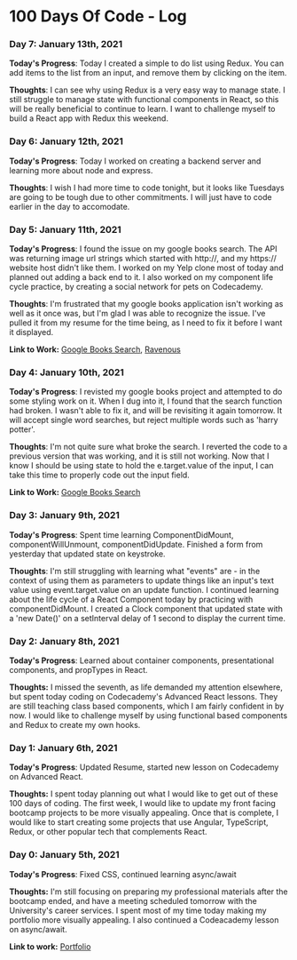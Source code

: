 # 100 Days Of Code - Log

### Day 7: January 13th, 2021

**Today's Progress**: Today I created a simple to do list using Redux. You can add items to the list from an input, and remove them by clicking on the item.

**Thoughts**: I can see why using Redux is a very easy way to manage state. I still struggle to manage state with functional components in React, so this will be really beneficial to continue to learn. I want to challenge myself to build a React app with Redux this weekend.

### Day 6: January 12th, 2021

**Today's Progress**: Today I worked on creating a backend server and learning more about node and express.

**Thoughts**: I wish I had more time to code tonight, but it looks like Tuesdays are going to be tough due to other commitments. I will just have to code earlier in the day to accomodate.

### Day 5: January 11th, 2021

**Today's Progress**: I found the issue on my google books search. The API was returning image url strings which started with http://, and my https:// website host didn't like them. I worked on my Yelp clone most of today and planned out adding a back end to it. I also worked on my component life cycle practice, by creating a social network for pets on Codecademy.

**Thoughts**: I'm frustrated that my google books application isn't working as well as it once was, but I'm glad I was able to recognize the issue. I've pulled it from my resume for the time being, as I need to fix it before I want it displayed.

**Link to Work:** [Google Books Search](https://damp-shelf-31146.herokuapp.com/), [Ravenous](https://github.com/TomOverland/ravenous)

### Day 4: January 10th, 2021

**Today's Progress**: I revisted my google books project and attempted to do some styling work on it. When I dug into it, I found that the search function had broken. I wasn't able to fix it, and will be revisiting it again tomorrow. It will accept single word searches, but reject multiple words such as 'harry potter'.

**Thoughts**: I'm not quite sure what broke the search. I reverted the code to a previous version that was working, and it is still not working. Now that I know I should be using state to hold the e.target.value of the input, I can take this time to properly code out the input field.

**Link to Work:** [Google Books Search](https://damp-shelf-31146.herokuapp.com/)

### Day 3: January 9th, 2021

**Today's Progress**: Spent time learning ComponentDidMount, componentWillUnmount, componentDidUpdate. Finished a form from yesterday that updated state on keystroke.

**Thoughts**: I'm still struggling with learning what "events" are - in the context of using them as parameters to update things like an input's text value using event.target.value on an update function. I continued learning about the life cycle of a React Component today by practicing with componentDidMount. I created a Clock component that updated state with a 'new Date()' on a setInterval delay of 1 second to display the current time.

### Day 2: January 8th, 2021

**Today's Progress**: Learned about container components, presentational components, and propTypes in React.

**Thoughts:** I missed the seventh, as life demanded my attention elsewhere, but spent today coding on Codecademy's Advanced React lessons. They are still teaching class based components, which I am fairly confident in by now. I would like to challenge myself by using functional based components and Redux to create my own hooks.

### Day 1: January 6th, 2021

**Today's Progress**: Updated Resume, started new lesson on Codecademy on Advanced React.

**Thoughts:** I spent today planning out what I would like to get out of these 100 days of coding. The first week, I would like to update my front facing bootcamp projects to be more visually appealing. Once that is complete, I would like to start creating some projects that use Angular, TypeScript, Redux, or other popular tech that complements React.

### Day 0: January 5th, 2021

**Today's Progress**: Fixed CSS, continued learning async/await

**Thoughts:** I'm still focusing on preparing my professional materials after the bootcamp ended, and have a meeting scheduled tomorrow with the University's career services. I spent most of my time today making my portfolio more visually appealing. I also continued a Codeacademy lesson on async/await.

**Link to work:** [Portfolio](https://www.tomoverland.com)

<!-- ### Day 0: February 30, 2016 (Example 1)
##### (delete me or comment me out)

**Today's Progress**: Fixed CSS, worked on canvas functionality for the app.

**Thoughts:** I really struggled with CSS, but, overall, I feel like I am slowly getting better at it. Canvas is still new for me, but I managed to figure out some basic functionality.

**Link to work:** [Calculator App](http://www.example.com)

### Day 0: February 30, 2016 (Example 2)
##### (delete me or comment me out)

**Today's Progress**: Fixed CSS, worked on canvas functionality for the app.

**Thoughts**: I really struggled with CSS, but, overall, I feel like I am slowly getting better at it. Canvas is still new for me, but I managed to figure out some basic functionality.

**Link(s) to work**: [Calculator App](http://www.example.com)


### Day 1: June 27, Monday

**Today's Progress**: I've gone through many exercises on FreeCodeCamp.

**Thoughts** I've recently started coding, and it's a great feeling when I finally solve an algorithm challenge after a lot of attempts and hours spent.

**Link(s) to work**
1. [Find the Longest Word in a String](https://www.freecodecamp.com/challenges/find-the-longest-word-in-a-string)
2. [Title Case a Sentence](https://www.freecodecamp.com/challenges/title-case-a-sentence) -->
